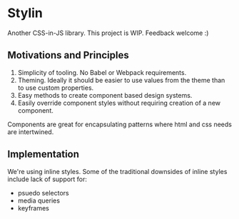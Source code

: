 # Stylin

Another CSS-in-JS library. This project is WIP. Feedback welcome :)

## Motivations and Principles

  1. Simplicity of tooling. No Babel or Webpack requirements.
  2. Theming. Ideally it should be easier to use values from the theme than to use custom properties.
  3. Easy methods to create component based design systems.
  4. Easily override component styles without requiring creation of a new component.

Components are great for encapsulating patterns where html and css needs are intertwined.

## Implementation

We're using inline styles. Some of the traditional downsides of inline styles include lack of support for:

  - psuedo selectors
  - media queries
  - keyframes
